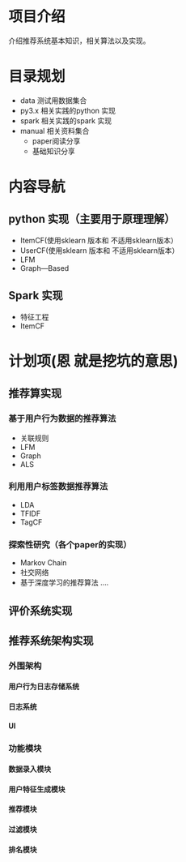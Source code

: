 # 项目介绍
介绍推荐系统基本知识，相关算法以及实现。


# 目录规划
* data 测试用数据集合 
* py3.x 相关实践的python 实现
* spark 相关实践的spark  实现  
* manual 相关资料集合  
	* paper阅读分享
	* 基础知识分享


# 内容导航
## python 实现（主要用于原理理解）
* ItemCF(使用sklearn 版本和 不适用sklearn版本）
* UserCF(使用sklearn 版本和 不适用sklearn版本）
* LFM
* Graph—Based

## Spark 实现
* 特征工程
* ItemCF

# 计划项(恩 就是挖坑的意思)
## 推荐算实现
### 基于用户行为数据的推荐算法
* 关联规则  
* LFM   
* Graph   
* ALS  

### 利用用户标签数据推荐算法
* LDA  
* TFIDF  
* TagCF  

### 探索性研究（各个paper的实现）
* Markov Chain  
* 社交网络  
* 基于深度学习的推荐算法
....


## 评价系统实现

## 推荐系统架构实现
### 外围架构
#### 用户行为日志存储系统
#### 日志系统
#### UI

### 功能模块
#### 数据录入模块
#### 用户特征生成模块
#### 推荐模块
#### 过滤模块
#### 排名模块





